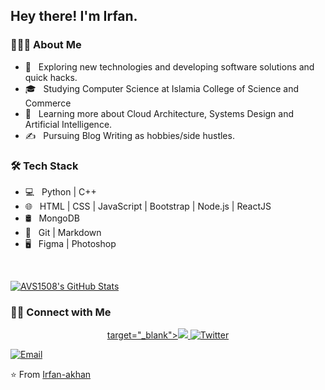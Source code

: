 <h2> Hey there! I'm Irfan.</h2>

<h3> 👨🏻‍💻 About Me </h3>

- 🤔 &nbsp; Exploring new technologies and developing software solutions and quick hacks.
- 🎓 &nbsp; Studying Computer Science at Islamia College of Science and Commerce
- 🌱 &nbsp; Learning more about Cloud Architecture, Systems Design and Artificial Intelligence.
- ✍️ &nbsp; Pursuing Blog Writing as hobbies/side hustles.

<h3>🛠 Tech Stack</h3>

- 💻 &nbsp; Python | C++ 
- 🌐 &nbsp; HTML | CSS | JavaScript | Bootstrap | Node.js | ReactJS
- 🛢 &nbsp; MongoDB
- 🔧 &nbsp; Git | Markdown 
- 🖥 &nbsp; Figma | Photoshop

<br/>

[![AVS1508's GitHub Stats](https://github-readme-stats.vercel.app/api?username=Irfan-akhan&show_icons=true)](https://github.com/Irfan-akhan)

<h3> 🤝🏻 Connect with Me </h3>

<p align="center">
<a href="https://www.linkedin.com/in/irfan-khan-4a40b31b4/">target="_blank"><img src="https://img.shields.io/badge/LinkedIn-%230077B5.svg?&style=flat-square&logo=linkedin&logoColor=white"</a>
<a href="https://twitter.com/__Saravanan" target="_blank"><img src="https://img.shields.io/badge/-Twitter-1da1f2?style=flat-square&labelColor=1da1f2&logo=twitter&logoColor=white" alt="Twitter"></a>

<a href="mailto:khanirfan.work@gmail.com"><img alt="Email" src="https://img.shields.io/badge/Email-gmail.com-blue?style=flat-square&logo=gmail"></a>
</p>

⭐️ From [Irfan-akhan](https://github.com/Irfan-akhan)
